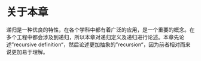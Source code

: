 # 关于本章

递归是一种优良的特性，在各个学科中都有着广泛的应用，是一个重要的概念。在多个工程中都会涉及到递归，所以本章对递归定义及递归进行论述。本章先论述”recursive definition“，然后论述更加抽象的”recursion“，因为前者相对而来说更加易于理解。

